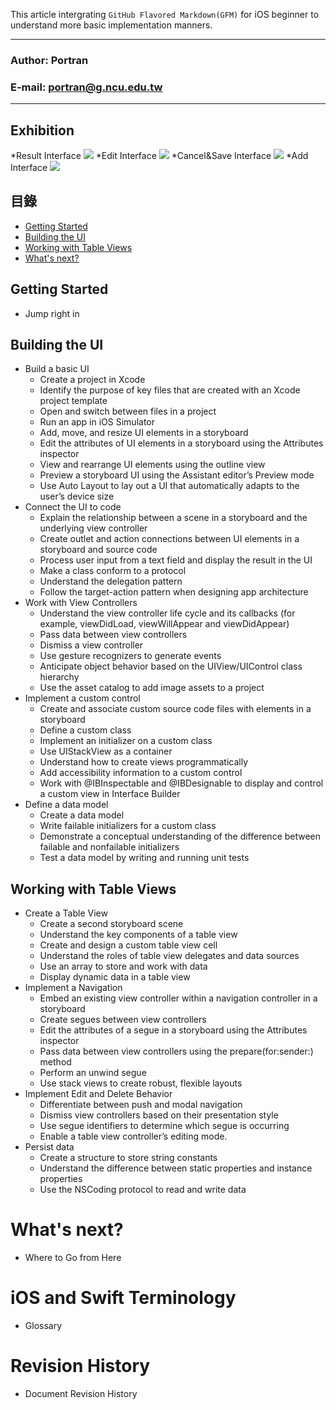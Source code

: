 This article intergrating `GitHub Flavored Markdown(GFM)` for iOS beginner to understand more basic implementation manners.
****
### Author: Portran
### E-mail: portran@g.ncu.edu.tw
**** 

## Exhibition
*Result Interface
<img src="/foodtracker/Assets.xcassets/Screen Shot/Result.imageset/Result.png">
*Edit Interface
<img src="/foodtracker/Assets.xcassets/Screen Shot/Edit.imageset/Edit.png">
*Cancel&Save Interface
<img src="/foodtracker/Assets.xcassets/Screen Shot/Cancel&Save.imageset/Cancel&Save.png">
*Add Interface
<img src="/foodtracker/Assets.xcassets/Screen Shot/Add.imageset/Add.png">


## 目錄
* [Getting Started](#Getting_Started)
* [Building the UI](#Building_the_UI)
* [Working with Table Views](#Working_with_Table_Views)
* [What's next?](#What's_next?)


<h2 id="Getting_Started">Getting Started</h2>

* Jump right in

<h2 id="Building_the_UI">Building the UI</h2>

* Build a basic UI
  * Create a project in Xcode
  * Identify the purpose of key files that are created with an Xcode project template
  * Open and switch between files in a project
  * Run an app in iOS Simulator
  * Add, move, and resize UI elements in a storyboard
  * Edit the attributes of UI elements in a storyboard using the Attributes inspector
  * View and rearrange UI elements using the outline view
  * Preview a storyboard UI using the Assistant editor’s Preview mode
  * Use Auto Layout to lay out a UI that automatically adapts to the user’s device size
* Connect the UI to code
  * Explain the relationship between a scene in a storyboard and the underlying view controller
  * Create outlet and action connections between UI elements in a storyboard and source code
  * Process user input from a text field and display the result in the UI
  * Make a class conform to a protocol
  * Understand the delegation pattern
  * Follow the target-action pattern when designing app architecture
* Work with View Controllers
  * Understand the view controller life cycle and its callbacks (for example, viewDidLoad, viewWillAppear and viewDidAppear) 
  * Pass data between view controllers
  * Dismiss a view controller
  * Use gesture recognizers to generate events
  * Anticipate object behavior based on the UIView/UIControl class hierarchy
  * Use the asset catalog to add image assets to a project
* Implement a custom control
  * Create and associate custom source code files with elements in a storyboard
  * Define a custom class
  * Implement an initializer on a custom class
  * Use UIStackView as a container
  * Understand how to create views programmatically
  * Add accessibility information to a custom control
  * Work with @IBInspectable and @IBDesignable to display and control a custom view in Interface Builder
* Define a data model
  * Create a data model
  * Write failable initializers for a custom class
  * Demonstrate a conceptual understanding of the difference between failable and nonfailable initializers
  * Test a data model by writing and running unit tests

<h2 id="Working_with_Table_Views">Working with Table Views</h2>

* Create a Table View
  * Create a second storyboard scene
  * Understand the key components of a table view
  * Create and design a custom table view cell
  * Understand the roles of table view delegates and data sources
  * Use an array to store and work with data
  * Display dynamic data in a table view
* Implement a Navigation
  * Embed an existing view controller within a navigation controller in a storyboard
  * Create segues between view controllers
  * Edit the attributes of a segue in a storyboard using the Attributes inspector
  * Pass data between view controllers using the prepare(for:sender:) method
  * Perform an unwind segue
  * Use stack views to create robust, flexible layouts
* Implement Edit and Delete Behavior
  * Differentiate between push and modal navigation
  * Dismiss view controllers based on their presentation style
  * Use segue identifiers to determine which segue is occurring
  * Enable a table view controller’s editing mode.
* Persist data
  * Create a structure to store string constants
  * Understand the difference between static properties and instance properties
  * Use the NSCoding protocol to read and write data

# What's next?
* Where to Go from Here

# iOS and Swift Terminology
* Glossary

# Revision History
* Document Revision History
